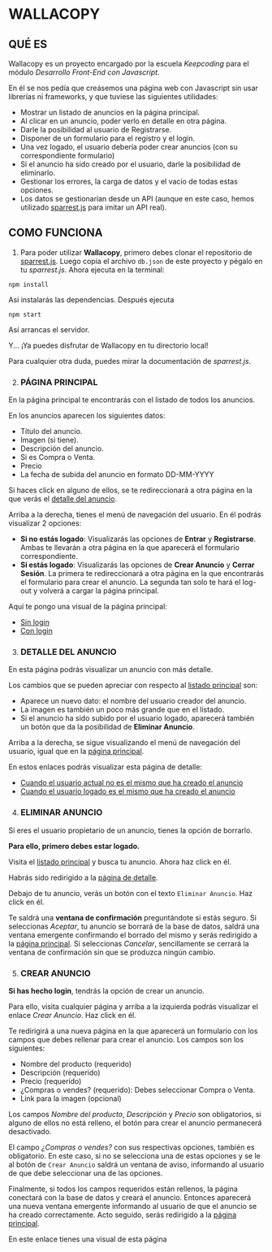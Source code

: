 # WALLACOPY #

## QUÉ ES ##
Wallacopy es un proyecto encargado por la escuela *Keepcoding* para el módulo *Desarrollo Front-End con Javascript*. 

En él se nos pedía que creásemos una página web con Javascript sin usar librerías ni frameworks, y que tuviese las siguientes utilidades:

- Mostrar un listado de anuncios en la página principal.
- Al clicar en un anuncio, poder verlo en detalle en otra página.
- Darle la posibilidad al usuario de Registrarse.
- Disponer de un formulario para el registro y el login.
- Una vez logado, el usuario debería poder crear anuncios (con su correspondiente formulario)
- Si el anuncio ha sido creado por el usuario, darle la posibilidad de eliminarlo.
- Gestionar los errores, la carga de datos y el vacío de todas estas opciones.
- Los datos se gestionarían desde un API (aunque en este caso, hemos utilizado [sparrest.js](https://github.com/kasappeal/sparrest.js) para imitar un API real).

## COMO FUNCIONA ##

1. Para poder utilizar **Wallacopy**, primero debes clonar el repositorio de [sparrest.js](https://github.com/kasappeal/sparrest.js). Luego copia el archivo `db.json` de este proyecto y pégalo en tu *sparrest.js*. Ahora ejecuta en la terminal:
```
npm install
```
Así instalarás las dependencias. Después ejecuta 
```
npm start
```
Así arrancas el servidor. 

Y... ¡Ya puedes disfrutar de Wallacopy en tu directorio local!

Para cualquier otra duda, puedes mirar la documentación de *sparrest.js*.

2. ### PÁGINA PRINCIPAL ###

En la página principal te encontrarás con el listado de todos los anuncios.

En los anuncios aparecen los siguientes datos:
- Título del anuncio.
- Imagen (si tiene).
- Descripción del anuncio.
- Si es Compra o Venta.
- Precio
- La fecha de subida del anuncio en formato DD-MM-YYYY

Si haces click en alguno de ellos, se te redireccionará a otra página en la que verás el [detalle del anuncio](#3--detalle-del-anuncio).

Arriba a la derecha, tienes el menú de navegación del usuario. En él podrás visualizar 2 opciones:
- **Si no estás logado**: Visualizarás las opciones de **Entrar** y **Registrarse**. Ambas te llevarán a otra página en la que aparecerá el formulario correspondiente.
- **Si estás logado**: Visualizarás las opciones de **Crear Anuncio** y **Cerrar Sesión**. La primera te redireccionará a otra página en la que encontrarás el formulario para crear el anuncio. La segunda tan solo te hará el log-out y volverá a cargar la página principal.

Aquí te pongo una visual de la página principal:
- [Sin login](https://photos.google.com/photo/AF1QipMeyWRyj75sf8aoWcDvvgR6f4HQAeWYpMJhQ1_C)
- [Con login](https://photos.google.com/photo/AF1QipOR_xvAGNstPPqUNc9osmgNXG1Ok81sr9JWXWGX)

3. ### DETALLE DEL ANUNCIO ###

En esta página podrás visualizar un anuncio con más detalle.

Los cambios que se pueden apreciar con respecto al [listado principal](#2--página-principal) son:
- Aparece un nuevo dato: el nombre del usuario creador del anuncio.
- La imagen es también un poco más grande que en el listado.
- Si el anuncio ha sido subido por el usuario logado, aparecerá también un botón que da la posibilidad de **Eliminar Anuncio**.

Arriba a la derecha, se sigue visualizando el menú de navegación del usuario, igual que en la [página principal](#2--página-principal).

En estos enlaces podrás visualizar esta página de detalle:

- [Cuando el usuario actual no es el mismo que ha creado el anuncio](https://photos.google.com/photo/AF1QipN3kAqpFwTU1Xnkz8pvrllfiq7JWoLTMfr96pj2)
- [Cuando el usuario logado es el mismo que ha creado el anuncio](https://photos.google.com/photo/AF1QipPy92fsg6-34SPoNMktjhMyOyji-WK2J5Yq_ora)

4. ### ELIMINAR ANUNCIO ###

Si eres el usuario propietario de un anuncio, tienes la opción de borrarlo.

**Para ello, primero debes estar logado.**

Visita el [listado principal](#2--página-principal) y busca tu anuncio. Ahora haz click en él.

Habrás sido redirigido a la [página de detalle](#3--detalle-del-anuncio).

Debajo de tu anuncio, verás un botón con el texto `Eliminar Anuncio`. Haz click en él.

Te saldrá una **ventana de confirmación** preguntándote si estás seguro. Si seleccionas *Aceptar*, tu anuncio se borrará de la base de datos, saldrá una ventana emergente confirmando el borrado del mismo y serás redirigido a la [página principal](#2--página-principal). Si seleccionas *Cancelar*, sencillamente se cerrará la ventana de confirmación sin que se produzca ningún cambio.

5. ### CREAR ANUNCIO ###

**Si has hecho login**, tendrás la opción de crear un anuncio.

Para ello, visita cualquier página y arriba a la izquierda podrás visualizar el enlace *Crear Anuncio*. Haz click en él.

Te redirigirá a una nueva página en la que aparecerá un formulario con los campos que debes rellenar para crear el anuncio. Los campos son los siguientes:
- Nombre del producto (requerido)
- Descripción (requerido)
- Precio (requerido)
- ¿Compras o vendes? (requerido): Debes seleccionar Compra o Venta.
- Link para la imagen (opcional)

Los campos *Nombre del producto*, *Descripción* y *Precio* son obligatorios, si alguno de ellos no está relleno, el botón para crear el anuncio permanecerá desactivado.

El campo *¿Compras o vendes?* con sus respectivas opciones, también es obligatorio. En este caso, si no se selecciona una de estas opciones y se le al botón de `Crear Anuncio`  saldrá un ventana de aviso, informando al usuario de que debe seleccionar una de las opciones.

Finalmente, si todos los campos requeridos están rellenos, la página conectará con la base de datos y creará el anuncio. Entonces aparecerá una nueva ventana emergente informando al usuario de que el anuncio se ha creado correctamente. Acto seguido, serás redirigido a la [página principal](#2--página-principal).

En este enlace tienes una visual de esta página
